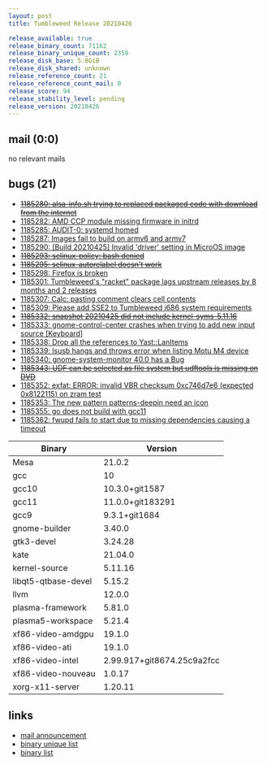 ```yaml
---
layout: post
title: Tumbleweed Release 20210426

release_available: true
release_binary_count: 71162
release_binary_unique_count: 2359
release_disk_base: 5.8GiB
release_disk_shared: unknown
release_reference_count: 21
release_reference_count_mail: 0
release_score: 94
release_stability_level: pending
release_version: 20210426
---
```


## mail (0:0)

no relevant mails

## bugs (21)

<!--more-->

- ~~[1185280: alsa-info.sh trying to replaced packaged code with download from the internet](https://bugzilla.opensuse.org/show_bug.cgi?id=1185280)~~
- [1185282: AMD CCP module missing firmware in initrd](https://bugzilla.opensuse.org/show_bug.cgi?id=1185282)
- [1185285: AUDIT-0: systemd homed](https://bugzilla.opensuse.org/show_bug.cgi?id=1185285)
- [1185287: Images fail to build on armv6 and armv7](https://bugzilla.opensuse.org/show_bug.cgi?id=1185287)
- [1185290: \[Build 20210425\] Invalid 'driver' setting in MicroOS image](https://bugzilla.opensuse.org/show_bug.cgi?id=1185290)
- ~~[1185293: selinux-policy: bash denied](https://bugzilla.opensuse.org/show_bug.cgi?id=1185293)~~
- ~~[1185295: selinux-autorelabel doesn't work](https://bugzilla.opensuse.org/show_bug.cgi?id=1185295)~~
- [1185298: Firefox is broken](https://bugzilla.opensuse.org/show_bug.cgi?id=1185298)
- [1185301: Tumbleweed's "racket" package lags upstream releases by 8 months and 2 releases](https://bugzilla.opensuse.org/show_bug.cgi?id=1185301)
- [1185307: Calc: pasting comment clears cell contents](https://bugzilla.opensuse.org/show_bug.cgi?id=1185307)
- [1185309: Please add SSE2 to Tumbleweed i686 system requirements](https://bugzilla.opensuse.org/show_bug.cgi?id=1185309)
- ~~[1185332: snapshot 20210425 did not include kernel-syms-5.11.16](https://bugzilla.opensuse.org/show_bug.cgi?id=1185332)~~
- [1185333: gnome-control-center crashes when trying to add new input source \[Keyboard\]](https://bugzilla.opensuse.org/show_bug.cgi?id=1185333)
- [1185338: Drop all the references to Yast::LanItems](https://bugzilla.opensuse.org/show_bug.cgi?id=1185338)
- [1185339: lsusb hangs and throws error when listing Motu M4 device](https://bugzilla.opensuse.org/show_bug.cgi?id=1185339)
- [1185340: gnome-system-monitor 40.0 has a Bug](https://bugzilla.opensuse.org/show_bug.cgi?id=1185340)
- ~~[1185343: UDF can be selected as file system but udftools is missing on DVD](https://bugzilla.opensuse.org/show_bug.cgi?id=1185343)~~
- [1185352: exfat: ERROR: invalid VBR checksum 0xc746d7e6 (expected 0x8122115) on zram test](https://bugzilla.opensuse.org/show_bug.cgi?id=1185352)
- [1185353: The new pattern patterns-deepin need an icon](https://bugzilla.opensuse.org/show_bug.cgi?id=1185353)
- [1185355: go does not build with gcc11](https://bugzilla.opensuse.org/show_bug.cgi?id=1185355)
- [1185362: fwupd fails to start due to missing dependencies causing a timeout](https://bugzilla.opensuse.org/show_bug.cgi?id=1185362)

Binary | Version
--- | ---
Mesa | 21.0.2
gcc | 10
gcc10 | 10.3.0+git1587
gcc11 | 11.0.0+git183291
gcc9 | 9.3.1+git1684
gnome-builder | 3.40.0
gtk3-devel | 3.24.28
kate | 21.04.0
kernel-source | 5.11.16
libqt5-qtbase-devel | 5.15.2
llvm | 12.0.0
plasma-framework | 5.81.0
plasma5-workspace | 5.21.4
xf86-video-amdgpu | 19.1.0
xf86-video-ati | 19.1.0
xf86-video-intel | 2.99.917+git8674.25c9a2fcc
xf86-video-nouveau | 1.0.17
xorg-x11-server | 1.20.11

## links

- [mail announcement](https://github.com/boombatower/tumbleweed-review/issues/10)
- [binary unique list](http://download.opensuse.org/history/20210426/rpm.unique.list)
- [binary list](http://download.opensuse.org/history/20210426/rpm.list)

